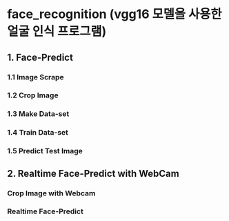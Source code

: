 # face_recognition (vgg16 모델을 사용한 얼굴 인식 프로그램)

## 1. Face-Predict

### 1.1 Image Scrape

### 1.2 Crop Image

### 1.3 Make Data-set

### 1.4 Train Data-set

### 1.5 Predict Test Image


## 2. Realtime Face-Predict with WebCam

### Crop Image with Webcam

### Realtime Face-Predict

